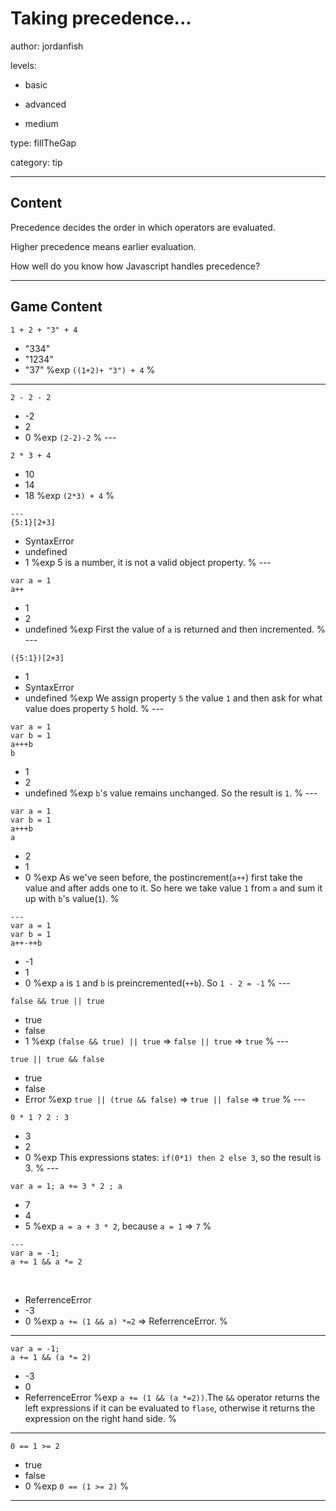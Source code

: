 # Taking precedence...
author: jordanfish

levels:

  - basic

  - advanced

  - medium

type: fillTheGap

category: tip

---
## Content

Precedence decides the order in
which operators are evaluated.

Higher precedence means earlier
evaluation.

How well do you know how Javascript
handles precedence?

---
## Game Content

```
1 + 2 + "3" + 4
```
* "334"
* "1234"
* "37"
%exp
`((1+2)+ "3") + 4`
%
---
```
2 - 2 - 2
```
* -2
* 2
* 0
%exp
`(2-2)-2`
%
​---
```
2 * 3 + 4
```
* 10
* 14
* 18
%exp
`(2*3) + 4`
%
```
​---
{5:1}[2+3]
```
* SyntaxError
* undefined
* 1
%exp
5 is a number, it is not a valid object property.
%
​---
```
var a = 1
a++
```
* 1
* 2
* undefined
%exp
First the value of `a` is returned and then incremented.
%
​---
```
({5:1})[2+3]
```
* 1
* SyntaxError
* undefined
%exp
We assign property `5` the value `1` and then ask for what value does property `5` hold.
%
​---
```
var a = 1
var b = 1
a+++b
b
```
* 1
* 2
* undefined
%exp
`b`'s value remains unchanged. So the result is `1`.
%
​---
```
var a = 1
var b = 1
a+++b
a
```
* 2
* 1
* 0
%exp
As we've seen before, the postincrement(`a++`) first take the value and after adds one to it. So here we take value `1` from `a` and sum it up with `b`'s value(`1`).
%
```
---​
var a = 1
var b = 1
a++-++b
```
* -1
* 1
* 0
%exp
`a` is `1` and `b` is preincremented(`++b`). So `1 - 2 = -1`
%
​---
```
false && true || true
```
* true
* false
* 1
%exp
`(false && true) || true` => `false || true` => `true`
%
​---
```
true || true && false
```
* true
* false
* Error
%exp
`true || (true && false)` => `true || false` => `true`
%
​---
```
0 * 1 ? 2 : 3
```
* 3
* 2
* 0
%exp
This expressions states: `if(0*1) then 2 else 3`, so the result is 3.
%
​---
```
var a = 1; a += 3 * 2 ; a
```
* 7
* 4
* 5
%exp
`a = a + 3 * 2`, because `a = 1` => `7`
%
```
​---
var a = -1;
a += 1 && a *= 2
```
​
* ReferrenceError
* -3
* 0
​%exp
`a += (1 && a) *=2` => ReferrenceError.
%
---
```
var a = -1;
a += 1 && (a *= 2)
```
* -3
* 0
* ReferrenceError
​%exp
`a += (1 && (a *=2))`.The `&&` operator returns the left expressions if it can be evaluated to `flase`, otherwise it returns the expression on the right hand side.
%
---
```
0 == 1 >= 2
```
* true
* false
* 0
%exp
`0 == (1 >= 2)`
%
---
